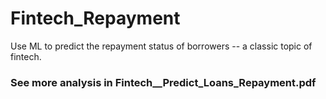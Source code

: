 # Fintech_Repayment
Use ML to predict the repayment status of borrowers -- a classic topic of fintech.
### See more analysis in Fintech__Predict_Loans_Repayment.pdf
